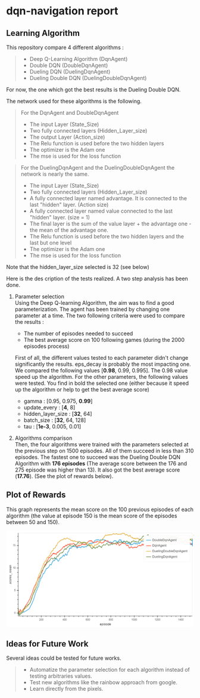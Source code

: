# dqn-navigation report  

## Learning Algorithm

This repository compare 4 different algorithms :
> - Deep Q-Learning Algorithm (DqnAgent)
> - Double DQN (DoubleDqnAgent)
> - Dueling DQN (DuelingDqnAgent)
> - Dueling Double DQN (DuelingDoubleDqnAgent)

For now, the one which got the best results is the Dueling Double DQN.

The network used for these algorithms is the following.  
> For the DqnAgent and DoubleDqnAgent
> - The input Layer (State_Size)
> - Two fully connected layers (Hidden_Layer_size)
> - The output Layer (Action_size)
> - The Relu function is used before the two hidden layers
> - The optimizer is the Adam one
> - The mse is used for the loss function   

> For the DuelingDqnAgent and the DuelingDoubleDqnAgent the network is nearly the same.
> - The input Layer (State_Size)
> - Two fully connected layers (Hidden_Layer_size)
> - A fully connected layer named advantage. It is connected to the last "hidden" layer. (Action size)
> - A fully connected layer named value connected to the last "hidden" layer. (size = 1)
> - The final layer is the sum of the value layer + the advantage one - the mean of the advantage one.
> - The Relu function is used before the two hidden layers and the last but one level
> - The optimizer is the Adam one
> - The mse is used for the loss function 

Note that the hidden_layer_size selected is 32 (see below)

Here is the des cription of the tests realized. A two step analysis has been done.

1. Parameter selection  
Using the Deep Q-learning Algorithm, the aim was to find a good parameterization. The agent has been trained by changing one parameter at a time. The two following criteria were used to compare the results :  
    - The number of episodes needed to succeed
	- The best average score on 100 following games (during the 2000 episodes process)

	First of all, the different values tested to each parameter didn't change significantly the results. eps_decay is probably the most impacting one. We compared the following values [**0.98**, 0.99, 0.995]. The 0.98 value speed up the algorithm.
	For the other parameters, the following values were tested. You find in bold the selected one (either because it speed up the algorithm or help to get the best average score)
	- gamma : [0.95, 0.975, **0.99**]
	- update_every : [**4**, 8]
	- hidden_layer_size : [**32**, 64]
	- batch_size : [**32**, 64, 128]
	- tau : [**1e-3**, 0.005, 0.01]

2. Algorithms comparison  
Then, the four algorithms were trained with the parameters selected at the previous step on 1500 episodes. All of them succeed in less than 310 episodes. The fastest one to succeed was the Dueling Double DQN Algorithm with **176 episodes** (The average score between the 176 and 275 episode was higher than 13). It also got the best average score (**17.76**). (See the plot of rewards below).

## Plot of Rewards
This graph represents the mean score on the 100 previous episodes of each algorithm (the value at episode 150 is the mean score of the episodes between 50 and 150). 

![PlotRewards](PlotAverageScores.PNG)

## Ideas for Future Work
Several ideas could be tested for future works.
> - Automatize the parameter selection for each algorithm instead of testing arbitraries values.
> - Test new algorithms like the rainbow approach from google.
> - Learn directly from the pixels.